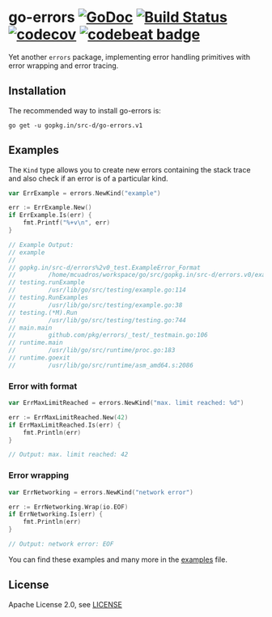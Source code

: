 # go-errors [![GoDoc](https://godoc.org/gopkg.in/src-d/go-errors.v1?status.svg)](https://godoc.org/gopkg.in/src-d/go-errors.v1) [![Build Status](https://travis-ci.org/src-d/go-errors.svg?branch=master)](https://travis-ci.org/src-d/go-errors) [![codecov](https://codecov.io/gh/src-d/go-errors/branch/master/graph/badge.svg)](https://codecov.io/gh/src-d/go-errors) [![codebeat badge](https://codebeat.co/badges/e0c5d481-6200-4112-9144-f750317421f0)](https://codebeat.co/projects/github-com-src-d-go-errors)

Yet another `errors` package, implementing error handling primitives with error wrapping and error tracing.

## Installation

The recommended way to install go-errors is:

```
go get -u gopkg.in/src-d/go-errors.v1
```

## Examples

The `Kind` type allows you to create new errors containing the stack trace and also check if an error is of a particular kind.

```go
var ErrExample = errors.NewKind("example")

err := ErrExample.New()
if ErrExample.Is(err) {
	fmt.Printf("%+v\n", err)
}

// Example Output:
// example
//
// gopkg.in/src-d/errors%2v0_test.ExampleError_Format
//         /home/mcuadros/workspace/go/src/gopkg.in/src-d/errors.v0/example_test.go:60
// testing.runExample
//         /usr/lib/go/src/testing/example.go:114
// testing.RunExamples
//         /usr/lib/go/src/testing/example.go:38
// testing.(*M).Run
//         /usr/lib/go/src/testing/testing.go:744
// main.main
//         github.com/pkg/errors/_test/_testmain.go:106
// runtime.main
//         /usr/lib/go/src/runtime/proc.go:183
// runtime.goexit
//         /usr/lib/go/src/runtime/asm_amd64.s:2086
```


### Error with format

```go
var ErrMaxLimitReached = errors.NewKind("max. limit reached: %d")

err := ErrMaxLimitReached.New(42)
if ErrMaxLimitReached.Is(err) {
    fmt.Println(err)
}

// Output: max. limit reached: 42
```


### Error wrapping

```go
var ErrNetworking = errors.NewKind("network error")

err := ErrNetworking.Wrap(io.EOF)
if ErrNetworking.Is(err) {
    fmt.Println(err)
}

// Output: network error: EOF
```

You can find these examples and many more in the [examples](example_test.go) file.


## License

Apache License 2.0, see [LICENSE](LICENSE)
